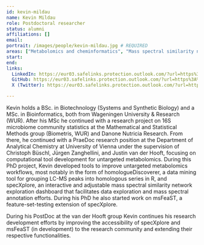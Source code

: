 ```yaml
---
id: kevin-mildau
name: Kevin Mildau
role: Postdoctoral researcher
status: alumni
affiliations: []
email:
portrait: /images/people/kevin-mildau.jpg # REQUIRED
areas: ["Metabolomics and cheminformatics", "Mass spectral similarity networking", Interactive data visualization", Data science & engineering", "Statistics & machine learning", "Research software engineering"]
start:
end:
links:
  LinkedIn: https://eur03.safelinks.protection.outlook.com/?url=https%3A%2F%2Fwww.linkedin.com%2Fin%2Fkevin-mildau%2F&amp;data=04%7C01%7Cjustin.vanderhooft%40wur.nl%7Cf29b94ad5fec4ab0b6f108d9f5dddb36%7C27d137e5761f4dc1af88d26430abb18f%7C0%7C0%7C637811156245511823%7CUnknown%7CTWFpbGZsb3d8eyJWIjoiMC4wLjAwMDAiLCJQIjoiV2luMzIiLCJBTiI6Ik1haWwiLCJXVCI6Mn0%3D%7C2000&amp;sdata=BWDJ0TiVu4LQ3gE0M16E4P3GwB3ArRJFPoZskVlZTLQ%3D&amp;reserved=0
  GitHub: https://eur03.safelinks.protection.outlook.com/?url=https%3A%2F%2Fgithub.com%2Fkevinmildau&amp;data=04%7C01%7Cjustin.vanderhooft%40wur.nl%7Cf29b94ad5fec4ab0b6f108d9f5dddb36%7C27d137e5761f4dc1af88d26430abb18f%7C0%7C0%7C637811156245511823%7CUnknown%7CTWFpbGZsb3d8eyJWIjoiMC4wLjAwMDAiLCJQIjoiV2luMzIiLCJBTiI6Ik1haWwiLCJXVCI6Mn0%3D%7C2000&amp;sdata=iG8WLWDwsm%2F6INArOFgQY5HhcHUH9Uv%2FygNXmHOpfDY%3D&amp;reserved=0
  X (Twitter): https://eur03.safelinks.protection.outlook.com/?url=https%3A%2F%2Ftwitter.com%2FKMildau&amp;data=04%7C01%7Cjustin.vanderhooft%40wur.nl%7Cf29b94ad5fec4ab0b6f108d9f5dddb36%7C27d137e5761f4dc1af88d26430abb18f%7C0%7C0%7C637811156245511823%7CUnknown%7CTWFpbGZsb3d8eyJWIjoiMC4wLjAwMDAiLCJQIjoiV2luMzIiLCJBTiI6Ik1haWwiLCJXVCI6Mn0%3D%7C2000&amp;sdata=E%2FlI5jS97LcJA8VGvVnmGu3avc3ZIvUQ5QVNV22H7mk%3D&amp;reserved=0

---
```


Kevin holds a BSc. in Biotechnology (Systems and Synthetic Biology) and a MSc. in Bioinformatics, both from Wageningen University & Research (WUR). After his MSc he continued with a research project on 16S microbiome community statistics at the Mathematical and Statistical Methods group (Biometris, WUR) and Danone Nutricia Research. From there, he continued with a PraeDoc research position at the Department of Analytical Chemistry at University of Vienna under the supervision of Christoph Büschl, Jürgen Zanghellini, and Justin van der Hooft, focusing on computational tool development for untargeted metabolomics. During this PhD project, Kevin developed tools to improve untargeted metabolomics workflows, most notably in the form of homologueDiscoverer, a data mining tool for grouping LC-MS peaks into homologous series in R, and specXplore, an interactive and adjustable mass spectral similarity network exploration dashboard that facilitates data exploration and mass spectral annotation efforts. During his PhD he also started work on msFeaST, a feature-set-testing extension of specXplore.

During his PostDoc at the van der Hooft group Kevin continues his research development efforts by improving the accessibility of specXplore and msFeaST (in development) to the research community and extending their respective functionalities.